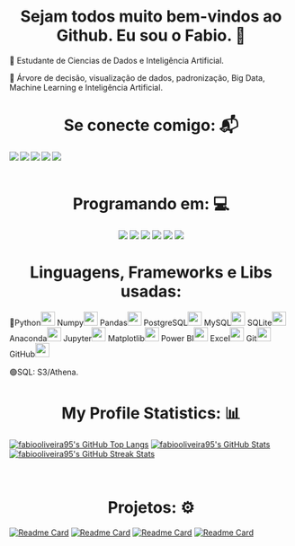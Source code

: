 <h1 align="center"> Sejam todos muito bem-vindos ao Github. Eu sou o Fabio. 🚀</h1>
    


📖 Estudante de Ciencias de Dados e Inteligência Artificial.

📖 Árvore de decisão, visualização de dados, padronização, Big Data, Machine Learning e Inteligência Artificial.
</br>    

<h1 align="center">Se conecte comigo: 📬</h1>
<div>
    <a href="https://www.linkedin.com/in/harlei-akira" target="_blank"><img align="left" src="https://img.shields.io/badge/LinkedIn-%230077B5?style=for-the-badge&logo=linkedin&logoColor=white" target="_blank"></a>
    <a href="https://www.instagram.com/fabio_95oliveira/" target="_blank"><img align="left" src="https://img.shields.io/badge/Instagram-%23E4405F?style=for-the-badge&logo=instagram&logoColor=white" target="_blank"></a>  
    <a href = "mailto:harlei.fabiooliveira067@gmail.com"><img align="left" src="https://img.shields.io/badge/Gmail-D14836?style=for-the-badge&logo=gmail&logoColor=red"></a>
    <a href = "mailto:fabiooliveira0067@hotmail.com"><img align="left" src="https://img.shields.io/badge/Microsoft_Outlook-0078D4?style=for-the-badge&logo=microsoft-outlook&logoColor=white"></a>
    <a href = "https://github.com/fabiooliveira95"><img align="left" src="https://img.shields.io/badge/GitHub-323232?style=for-the-badge&logo=github&logoColor=black"></a>
</div>
</br>
</br>

<h1 align="center">Programando em: 💻</h1>
  <p align="center">
      <img src="https://img.shields.io/badge/Made%20for-VSCode-1f425f.svg">
      <img src="https://img.shields.io/badge/JetBrains-blueviolet.svg">
      <img src="https://img.shields.io/badge/Made%20with-Jupyter-orange?style=for-the-badge&logo=Jupyter">
      <img src="https://img.shields.io/badge/IntelliJ_IDEA-000000.svg?style=for-the-badge&logo=intellij-idea&logoColor=white" />      
      <img src="https://img.shields.io/badge/Eclipse-2C2255?style=for-the-badge&logo=eclipse&logoColor=white" />      
      <img src= "https://img.shields.io/badge/Colab-F9AB00?style=for-the-badge&logo=googlecolab&color=525252" />
</p>

<p>
  <h1 align="center"> Linguagens, Frameworks e Libs usadas: </h1>
</p>

🔵Python<img height="25" width="25" src="https://cdn.jsdelivr.net/gh/devicons/devicon/icons/python/python-original-wordmark.svg">
Numpy<img height="25" width="25" src="https://cdn.jsdelivr.net/gh/devicons/devicon/icons/numpy/numpy-original.svg">
Pandas<img height="25" width="25" src="https://cdn.jsdelivr.net/gh/devicons/devicon/icons/pandas/pandas-original.svg">
PostgreSQL<img height="25" width="25" src="https://cdn.jsdelivr.net/gh/devicons/devicon/icons/postgresql/postgresql-original.svg">
MySQL<img height="25" width="25" src="https://cdn.jsdelivr.net/gh/devicons/devicon/icons/mysql/mysql-original.svg">
SQLite<img height="25" width="25" src="https://cdn.jsdelivr.net/gh/devicons/devicon/icons/sqlite/sqlite-original.svg">
Anaconda<img height="25" width="25" src="https://cdn.jsdelivr.net/gh/devicons/devicon/icons/anaconda/anaconda-original-wordmark.svg">
Jupyter<img height="25" width="25" src="https://cdn.jsdelivr.net/gh/devicons/devicon/icons/jupyter/jupyter-original-wordmark.svg">
Matplotlib<img height="25" width="25" src="https://cdn.jsdelivr.net/gh/devicons/devicon/icons/matplotlib/matplotlib-original.svg">
Power BI<img height="25" width="25" src="  https://cdn-dynmedia-1.microsoft.com/is/image/microsoftcorp/Hero_BPI_icon1?resMode=sharp2&op_usm=1.5,0.65,15,0&wid=96&hei=96&qlt=100&fmt=png-alpha&fit=constrain
">
Excel<img height="25" width="25" src="https://cdn.jsdelivr.net/gh/devicons/devicon/icons/microsoftsqlserver/microsoftsqlserver-plain.svg">
Git<img height="25" width="25" src="https://cdn.jsdelivr.net/gh/devicons/devicon/icons/git/git-original.svg">
GitHub<img height="25" width="25" src="https://cdn.jsdelivr.net/gh/devicons/devicon/icons/github/github-original.svg">

                                  
🟢SQL: S3/Athena.
<h1 align="center">My Profile Statistics: 📊</h1>
<p align="left">
    <a href="https://github.com/fabiooliveira95?tab=repositories"><img src="https://github-readme-stats.vercel.app/api/top-langs/?username=fabiooliveira95&theme=tokyonight" alt="fabiooliveira95's GitHub Top Langs"/></a>
    <a href="https://github.com/harleiaki"><img src="https://github-readme-stats.vercel.app/api?username=fabiooliveira95&theme=tokyonight&count_private=true&include_all_commits=true" alt="fabiooliveira95's GitHub Stats"/></a>
    <a href="https://github.com/fabiooliveira95"><img src="https://github-readme-streak-stats.herokuapp.com/?user=fabiooliveira95&theme=tokyonight&hide_border=false&stroke=0000" alt="fabiooliveira95's GitHub Streak Stats"/></a>
</p>
</br>

<h1 align="center">Projetos: ⚙️</h1>

[![Readme Card](https://github-readme-stats.vercel.app/api/pin/?username=fabiooliveira95&repo=Streamlit&theme=tokyonight)](https://github.com/fabiooliveira95/Streamlit)
[![Readme Card](https://github-readme-stats.vercel.app/api/pin/?username=fabiooliveira95&repo=DataScience-Ebac&theme=gruvbox)](https://github.com/fabiooliveira95/DataScience-Ebac)
[![Readme Card](https://github-readme-stats.vercel.app/api/pin/?username=fabiooliveira95&repo=Regressao-Logistica&theme=gruvbox)](https://github.com/fabiooliveira95/Regressao-Logistica)
[![Readme Card](https://github-readme-stats.vercel.app/api/pin/?username=fabiooliveira95&repo=Previsao-de-Renda&theme=synthwave)](https://github.com/fabiooliveira95/Previsao-de-Renda)
